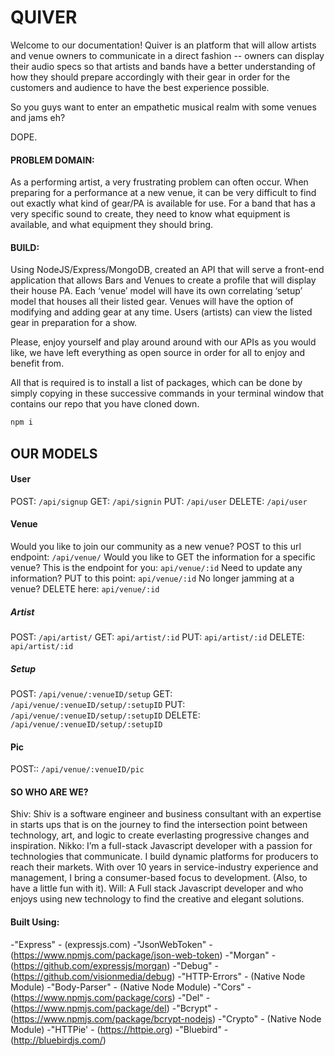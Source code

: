 # QUIVER
Welcome to our documentation! Quiver is an platform that will allow artists and venue owners to communicate in a direct fashion -- owners can display their audio specs so that artists and bands have a better understanding of how they should prepare accordingly with their gear in order for the customers and audience to have the best experience possible.

So you guys want to enter an empathetic musical realm with some venues and jams eh?

DOPE.

#### PROBLEM DOMAIN:
As a performing artist, a very frustrating problem can often occur. When preparing for a performance at a new venue, it can be very difficult to find out exactly what kind of gear/PA is available for use. For a band that has a very specific sound to create, they need to know what equipment is available, and what equipment they should bring.


#### BUILD:
Using NodeJS/Express/MongoDB, created an API that will serve a front-end application that allows Bars and Venues to create a profile that will display their house PA. Each ‘venue’ model will have its own correlating ‘setup’ model that houses all their listed gear. Venues will have the option of modifying and adding gear at any time. Users (artists) can view the listed gear in preparation for a show.

Please, enjoy yourself and play around around with our APIs as you would like, we have left everything as open source in order for all to enjoy and benefit from.

All that is required is to install a list of packages, which can be done by simply copying in these successive commands in your terminal window that contains our repo that you have cloned down.

```js
npm i
```

## OUR MODELS

#### User
POST:
```/api/signup```
GET:
```/api/signin```
PUT:
```/api/user```
DELETE:
```/api/user```

#### Venue
Would you like to join our community as a new venue? POST to this url endpoint:
```/api/venue/```
Would you like to GET the information for a specific venue? This is the endpoint for you:
```api/venue/:id```
Need to update any information? PUT to this point:
```api/venue/:id```
No longer jamming at a venue? DELETE here:
```api/venue/:id```


##### Artist
POST:
```/api/artist/```
GET:
```api/artist/:id```
PUT:
```api/artist/:id```
DELETE:
```api/artist/:id```

##### Setup
POST:
```/api/venue/:venueID/setup```
GET:
```/api/venue/:venueID/setup/:setupID```
PUT:
```/api/venue/:venueID/setup/:setupID```
DELETE:
```/api/venue/:venueID/setup/:setupID```

#### Pic
POST::
```/api/venue/:venueID/pic```

#### SO WHO ARE WE?
Shiv: Shiv is a software engineer and business consultant with an expertise in starts ups that is on the journey to find the intersection point between technology, art, and logic to create everlasting progressive changes and inspiration.
Nikko: I’m a full-stack Javascript developer with a passion for technologies that  communicate. I build dynamic platforms for producers to reach their markets. With over 10 years in service-industry experience and management, I bring a consumer-based focus to development. (Also, to have a little fun with it).
Will: A Full stack Javascript developer and who enjoys using new technology to find the creative and elegant solutions.


#### Built Using:
-"Express" - (expressjs.com)
-"JsonWebToken" - (https://www.npmjs.com/package/json-web-token)
-"Morgan" - (https://github.com/expressjs/morgan)
-"Debug" - (https://github.com/visionmedia/debug)
-"HTTP-Errors" - (Native Node Module)
-"Body-Parser" - (Native Node Module)
-"Cors" - (https://www.npmjs.com/package/cors)
-"Del" - (https://www.npmjs.com/package/del)
-"Bcrypt" - (https://www.npmjs.com/package/bcrypt-nodejs)
-"Crypto" - (Native Node Module)
-"HTTPie' - (https://httpie.org)
-"Bluebird" - (http://bluebirdjs.com/)
